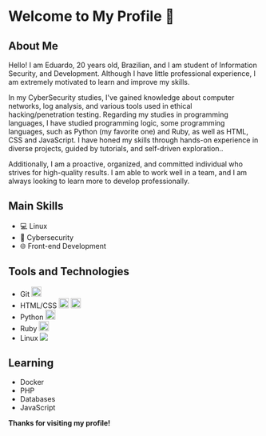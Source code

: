 # Welcome to My Profile 👋

## About Me
Hello! I am Eduardo, 20 years old, Brazilian, and I am student of Information Security, and Development. Although I have little professional experience, I am extremely motivated to learn and improve my skills.

In my CyberSecurity studies, I've gained knowledge about computer networks, log analysis, and various tools used in ethical hacking/penetration testing. Regarding my studies in programming languages, I have studied programming logic, some programming languages, such as Python (my favorite one) and Ruby, as well as HTML, CSS and JavaScript. I have honed my skills through hands-on experience in diverse projects, guided by tutorials, and self-driven exploration..

Additionally, I am a proactive, organized, and committed individual who strives for high-quality results. I am able to work well in a team, and I am always looking to learn more to develop professionally.

## Main Skills
- 💻 Linux
- 🔐 Cybersecurity
- 🌐 Front-end Development

## Tools and Technologies
- Git <img loading="lazy" src="https://cdn.jsdelivr.net/gh/devicons/devicon/icons/git/git-original.svg" width="20" height="20"/>
- HTML/CSS <img loading="lazy" src="https://cdn.jsdelivr.net/gh/devicons/devicon/icons/html5/html5-original.svg" width="20" height="20"/> <img loading="lazy" src="https://cdn.jsdelivr.net/gh/devicons/devicon/icons/css3/css3-original.svg" width="20" height="20"/>
- Python <img loading="lazy" src="https://cdn.jsdelivr.net/gh/devicons/devicon/icons/python/python-original.svg" width="20" height="20"/>
- Ruby <img loading="lazy" src="https://cdn.jsdelivr.net/gh/devicons/devicon/icons/ruby/ruby-original.svg" width="20" height="20"/>
- Linux <img src="https://cdn.jsdelivr.net/gh/devicons/devicon/icons/linux/linux-original.svg" />
          

## Learning
- Docker <link rel="stylesheet" href="https://cdn.jsdelivr.net/gh/devicons/devicon@v2.15.1/devicon.min.css">
- PHP <link rel="stylesheet" href="https://cdn.jsdelivr.net/gh/devicons/devicon@v2.15.1/devicon.min.css">
- Databases  <link rel="stylesheet" href="https://cdn.jsdelivr.net/gh/devicons/devicon@v2.15.1/devicon.min.css"> <link rel="stylesheet" href="https://cdn.jsdelivr.net/gh/devicons/devicon@v2.15.1/devicon.min.css">
- JavaScript <link rel="stylesheet" href="https://cdn.jsdelivr.net/gh/devicons/devicon@v2.15.1/devicon.min.css">


**Thanks for visiting my profile!**
